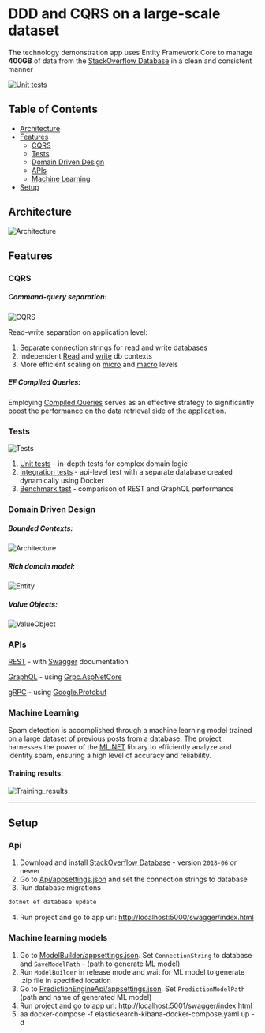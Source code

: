 # DDD and CQRS on a large-scale dataset

The technology demonstration app uses Entity Framework Core to manage <b>400GB</b> of data from the [StackOverflow Database](https://www.brentozar.com/archive/2015/10/how-to-download-the-stack-overflow-database-via-bittorrent) in a clean and consistent manner 

[![Unit tests](https://github.com/gs1993/SO/actions/workflows/unit-tests.yml/badge.svg?branch=feature%2Ffeature_flags)](https://github.com/gs1993/SO/actions/workflows/unit-tests.yml)

## Table of Contents
- [Architecture](#architecture)
- [Features](#features)
  * [CQRS](#cqrs)
  * [Tests](#tests)
  * [Domain Driven Design](#domain-driven-design)
  * [APIs](#apis)
  * [Machine Learning](#machine-learning)
- [Setup](#setup)

## Architecture
![Architecture](https://github.com/gs1993/SO/blob/master/images/Architecture2.PNG)

## Features

### CQRS

##### Command-query separation:<br />
![CQRS](https://github.com/gs1993/SO/blob/master/images/Cqrs2.PNG)

Read-write separation on application level:
1. Separate connection strings for read and write databases
2. Independent [Read](https://github.com/gs1993/SO/blob/master/SO/Logic/Utils/Db/ReadOnlyDatabaseContext.cs) and [write](https://github.com/gs1993/SO/blob/master/SO/Logic/Utils/Db/DatabaseContext.cs) db contexts
3. More efficient scaling on [micro](https://github.com/gs1993/SO/blob/master/SO/Logic/Utils/Db/DbExtensions.cs) and [macro](https://learn.microsoft.com/en-us/sql/relational-databases/replication/sql-server-replication?view=sql-server-ver16) levels

##### EF Compiled Queries:
Employing [Compiled Queries](https://github.com/gs1993/SO/blob/master/SO/Logic/Read/Posts/Queries/GetLastestPostsQuery.cs) serves as an effective strategy to significantly boost the performance on the data retrieval side of the application.

### Tests
![Tests](https://github.com/gs1993/SO/blob/master/images/Tests.PNG)

1. [Unit tests](https://github.com/gs1993/SO/blob/master/SO/Tests/UnitTests/Logic/Posts/PostTests.cs) - in-depth tests for complex domain logic
2. [Integration tests](https://github.com/gs1993/SO/blob/master/SO/Tests/IntegrationTests/Posts/PostControllerIntegrationTests.cs) - api-level test with a separate database created dynamically using Docker
3. [Benchmark test](https://github.com/gs1993/SO/blob/master/SO/Tests/BenchmarkTests/APIs/RestBenchmarks.cs) - comparison of REST and GraphQL performance

### Domain Driven Design

##### Bounded Contexts:
![Architecture](https://github.com/gs1993/SO/blob/master/images/ProjectLogic2.PNG)

##### Rich domain model:<br />
![Entity](https://github.com/gs1993/SO/blob/master/images/PostEntity.PNG)

##### Value Objects:<br />
![ValueObject](https://github.com/gs1993/SO/blob/master/images/ProfileInfoValueObject.PNG)


### APIs

[REST](https://github.com/gs1993/SO/tree/master/SO/Api/Controllers) - with [Swagger](https://github.com/domaindrivendev/Swashbuckle.AspNetCore) documentation

[GraphQL](https://github.com/gs1993/SO/tree/master/SO/Api/GraphQL) - using [Grpc.AspNetCore](https://github.com/grpc/grpc-dotnet)

[gRPC](https://github.com/gs1993/SO/tree/master/SO/Api/Grpc) - using [Google.Protobuf](https://github.com/protocolbuffers/protobuf)


### Machine Learning
Spam detection is accomplished through a machine learning model trained on a large dataset of previous posts from a database. [The project](https://github.com/gs1993/SO/tree/master/SO/Services/PostContentEvaluator/PostScoreEvaluationEngine.cs) harnesses the power of the [ML.NET](https://github.com/dotnet/machinelearning) library to efficiently analyze and identify spam, ensuring a high level of accuracy and reliability.

#### Training results:
![Training_results](https://github.com/gs1993/SO/blob/master/images/Training_results.PNG)

--------------

## Setup

### Api

1. Download and install [StackOverflow Database](https://www.brentozar.com/archive/2015/10/how-to-download-the-stack-overflow-database-via-bittorrent) - version `2018-06` or newer
2. Go to [Api/appsettings.json](https://github.com/gs1993/SO/blob/master/SO/Api/appsettings.json) and set the connection strings to database
3. Run database migrations
```cmd
dotnet ef database update
```
4. Run project and go to app url: [http://localhost:5000/swagger/index.html](http://localhost:5000/swagger/index.html)

### Machine learning models

1. Go to [ModelBuilder/appsettings.json](https://github.com/gs1993/SO/blob/master/SO/Services/MachineLearning/PostContentEvaluator/appsettings.json). Set `ConnectionString` to database and `SaveModelPath` - (path to generate ML model)
2. Run `ModelBuilder` in release mode and wait for ML model to generate .zip file in specified location
3. Go to [PredictionEngineApi/appsettings.json](https://github.com/gs1993/SO/blob/master/SO/Services/MachineLearning/PredictionEngineApi/appsettings.json). Set `PredictionModelPath` (path and name of generated ML model)
4. Run project and go to app url: [http://localhost:5001/swagger/index.html](http://localhost:5001/swagger/index.html)
5. aa docker-compose -f elasticsearch-kibana-docker-compose.yaml up -d
